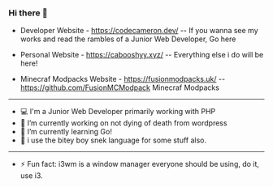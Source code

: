 ### Hi there 👋
* Developer Website - https://codecameron.dev/  -- If you wanna see my works and read the rambles of a Junior Web Developer, Go here
* Personal Website - https://cabooshyy.xyz/ -- Everything else i do will be here!

* Minecraf Modpacks Website - https://fusionmodpacks.uk/ -- https://github.com/FusionMCModpack Minecraf Modpacks
---
- 💻 I'm a Junior Web Developer primarily working with PHP
- 🔭 I’m currently working on not dying of death from wordpress
- 🌱 I’m currently learning Go!
- 🐍 i use the bitey boy snek language for some stuff also.
---
- ⚡ Fun fact: i3wm is a window manager everyone should be using, do it, use i3.
<!--
**Caboosh/caboosh** is a ✨ _special_ ✨ repository because its `README.md` (this file) appears on your GitHub profile.

Here are some ideas to get you started:

- 🔭 I’m currently working on ...
- 🌱 I’m currently learning ...
- 👯 I’m looking to collaborate on ...
- 🤔 I’m looking for help with ...
- 💬 Ask me about ...
- 📫 How to reach me: ...
- 😄 Pronouns: ...
- ⚡ Fun fact: ...
-->
